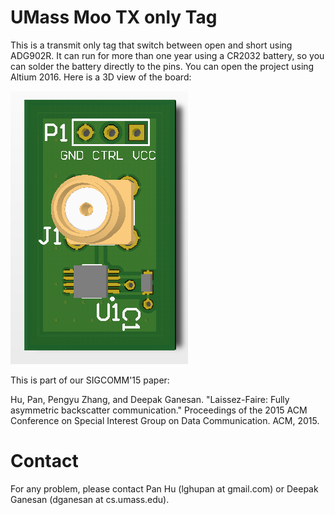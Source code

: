 # UMass Moo TX only Tag

This is a transmit only tag that switch between open and short using ADG902R. It can run for more than one year using a CR2032 battery, so you can solder the battery directly to the pins. You can open the project using Altium 2016.
Here is a 3D view of the board:

![PCB3D](/PCB3D.png?raw=true "3D view of UMass Moo TX only Tag")

This is part of our SIGCOMM'15 paper:

Hu, Pan, Pengyu Zhang, and Deepak Ganesan. "Laissez-Faire: Fully asymmetric backscatter communication." Proceedings of the 2015 ACM Conference on Special Interest Group on Data Communication. ACM, 2015.

# Contact
For any problem, please contact Pan Hu (lghupan at gmail.com) or Deepak Ganesan (dganesan at cs.umass.edu).
